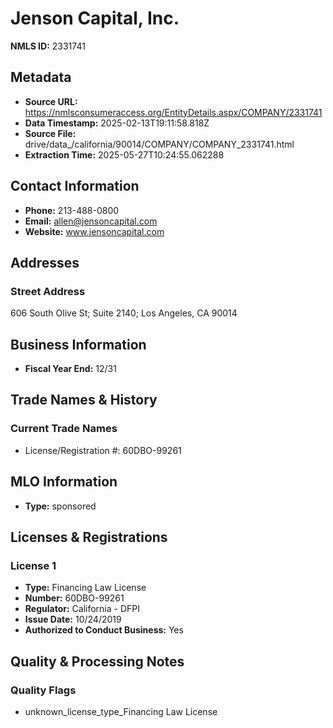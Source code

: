 # Jenson Capital, Inc.

**NMLS ID:** 2331741

## Metadata
- **Source URL:** https://nmlsconsumeraccess.org/EntityDetails.aspx/COMPANY/2331741
- **Data Timestamp:** 2025-02-13T19:11:58.818Z
- **Source File:** drive/data_/california/90014/COMPANY/COMPANY_2331741.html
- **Extraction Time:** 2025-05-27T10:24:55.062288

## Contact Information
- **Phone:** 213-488-0800
- **Email:** allen@jensoncapital.com
- **Website:** www.jensoncapital.com

## Addresses
### Street Address
606 South Olive St; Suite 2140; Los Angeles, CA 90014

## Business Information
- **Fiscal Year End:** 12/31

## Trade Names & History
### Current Trade Names
- License/Registration #: 60DBO-99261

## MLO Information
- **Type:** sponsored

## Licenses & Registrations

### License 1
- **Type:** Financing Law License
- **Number:** 60DBO-99261
- **Regulator:** California - DFPI
- **Issue Date:** 10/24/2019
- **Authorized to Conduct Business:** Yes

## Quality & Processing Notes
### Quality Flags
- unknown_license_type_Financing Law License
